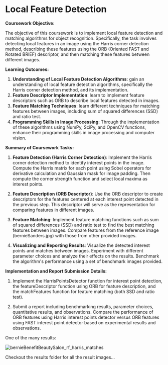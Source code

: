 # Local Feature Detection

**Coursework Objective:**

The objective of this coursework is to implement local feature detection and matching algorithms for object recognition. Specifically, the task involves detecting local features in an image using the Harris corner detection method, describing these features using the ORB (Oriented FAST and Rotated BRIEF) descriptor, and then matching these features between different images.

**Learning Outcomes:**

1. **Understanding of Local Feature Detection Algorithms**: gain an understanding of local feature detection algorithms, specifically the Harris corner detection method, and its implementation.
2. **Feature Descriptor Implementation**: learn to implement feature descriptors such as ORB to describe local features detected in images.
3. **Feature Matching Techniques**: learn different techniques for matching features between images, including sum of squared differences (SSD) and ratio test.
4. **Programming Skills in Image Processing**: Through the implementation of these algorithms using NumPy, SciPy, and OpenCV functions, enhance their programming skills in image processing and computer vision.

**Summary of Coursework Tasks:**

1. **Feature Detection (Harris Corner Detection)**: Implement the Harris corner detection method to identify interest points in the image. Compute the Harris matrix for each point using Sobel operators for derivative calculation and Gaussian mask for image padding. Then compute the corner strength function and select local maxima as interest points.

2. **Feature Description (ORB Descriptor)**: Use the ORB descriptor to create descriptors for the features centered at each interest point detected in the previous step. This descriptor will serve as the representation for comparing features in different images.

3. **Feature Matching**: Implement feature matching functions such as sum of squared differences (SSD) and ratio test to find the best matching features between images. Compare features from the reference image (bernieSanders.jpg) with those from other provided images.

4. **Visualizing and Reporting Results**: Visualize the detected interest points and matches between images. Experiment with different parameter choices and analyze their effects on the results. Benchmark the algorithm's performance using a set of benchmark images provided.

**Implementation and Report Submission Details:**

1. Implement the HarrisPointsDetector function for interest point detection, the featureDescriptor function using ORB for feature description, and the matchFeatures function for feature matching (both SSD and ratio test).

2. Submit a report including benchmarking results, parameter choices, quantitative results, and observations. Compare the performance of ORB features using Harris interest points detector versus ORB features using FAST interest point detector based on experimental results and observations.

One of the many results:

![bernieBenefitBeautySalon_rf_harris_matches](https://github.com/Shun702/Local-Feature-Detection-and-Matching-for-Object-Recognition/assets/138392252/564a51dd-3053-4376-bb4b-51d12d4fec35)

Checkout the results folder for all the result images...
